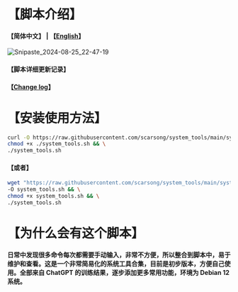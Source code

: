 # 【脚本介绍】
#### 【简体中文】 | 【[English](./README.md)】

![Snipaste_2024-08-25_22-47-19](https://github.com/user-attachments/assets/609158bf-2ac6-4117-a906-2447dc943629)

#### 【脚本详细更新记录】
#### 【[Change log](./Change_log_zh-cn)】
# 【安装使用方法】
```bash
curl -O https://raw.githubusercontent.com/scarsong/system_tools/main/system_tools.sh && \
chmod +x ./system_tools.sh && \
./system_tools.sh
```
#### 【或者】
```bash
wget "https://raw.githubusercontent.com/scarsong/system_tools/main/system_tools.sh?$(date +%s)" \
-O system_tools.sh && \
chmod +x system_tools.sh && \
./system_tools.sh
```
# 【为什么会有这个脚本】
#### 日常中发现很多命令每次都需要手动输入，非常不方便，所以整合到脚本中，易于维护和查看。这是一个非常简易化的系统工具合集，目前是初步版本，方便自己使用。全部来自 ChatGPT 的训练结果，逐步添加更多常用功能，环境为 Debian 12 系统。
